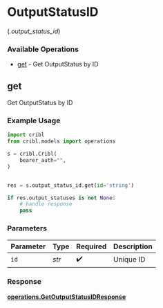 # OutputStatusID
(*.output_status_id*)

### Available Operations

* [get](#get) - Get OutputStatus by ID

## get

Get OutputStatus by ID

### Example Usage

```python
import cribl
from cribl.models import operations

s = cribl.Cribl(
    bearer_auth="",
)


res = s.output_status_id.get(id='string')

if res.output_statuses is not None:
    # handle response
    pass
```

### Parameters

| Parameter          | Type               | Required           | Description        |
| ------------------ | ------------------ | ------------------ | ------------------ |
| `id`               | *str*              | :heavy_check_mark: | Unique ID          |


### Response

**[operations.GetOutputStatusIDResponse](../../models/operations/getoutputstatusidresponse.md)**

